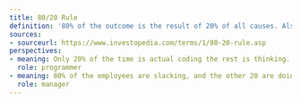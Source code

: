 ```yaml
---
title: 80/20 Rule
definition: '80% of the outcome is the result of 20% of all causes. Also known as the Pareto Principle'
sources:
- sourceurl: https://www.investopedia.com/terms/1/80-20-rule.asp
perspectives:
- meaning: Only 20% of the time is actual coding the rest is thinking.
  role: programmer
- meaning: 80% of the employees are slacking, and the other 20 are doing all the work.
  role: manager
---
```

